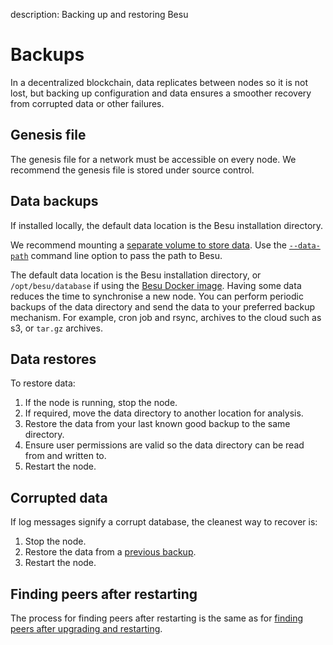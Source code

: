 description: Backing up and restoring Besu
<!--- END of page meta data -->

# Backups

In a decentralized blockchain, data replicates between nodes so it is not lost, but backing up
configuration and data ensures a smoother recovery from corrupted data or other failures.

## Genesis file

The genesis file for a network must be accessible on every node. We recommend the genesis file is
stored under source control.

## Data backups

If installed locally, the default data location is the Besu installation directory.

We recommend mounting a
[separate volume to store data](../Get-Started/Run-Docker-Image.md#starting-besu). Use the
[`--data-path`](../../Reference/CLI/CLI-Syntax.md#data-path) command line option to pass the path
to Besu.

The default data location is the Besu installation directory, or `/opt/besu/database` if using the
[Besu Docker image](../../HowTo/Get-Started/Run-Docker-Image.md).
Having some data reduces the time to synchronise a new node. You can perform periodic backups of
the data directory and send the data to your preferred backup mechanism. For example, cron job and
rsync, archives to the cloud such as s3, or `tar.gz` archives.

## Data restores

To restore data:

1. If the node is running, stop the node.
1. If required, move the data directory to another location for analysis.
1. Restore the data from your last known good backup to the same directory.
1. Ensure user permissions are valid so the data directory can be read from and written to.
1. Restart the node.

## Corrupted data

If log messages signify a corrupt database, the cleanest way to recover is:

1. Stop the node.
1. Restore the data from a [previous backup](#data-backups).
1. Restart the node.

## Finding peers after restarting

The process for finding peers after restarting is the same as for
[finding peers after upgrading and restarting].

<!-- Links -->
[finding peers after upgrading and restarting]: ../Upgrade/Upgrade-Node.md#finding-peers-on-restarting